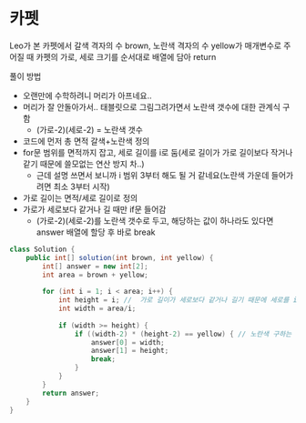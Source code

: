 # 카펫
Leo가 본 카펫에서 갈색 격자의 수 brown, 노란색 격자의 수 yellow가 매개변수로 주어질 때 카펫의 가로, 세로 크기를 순서대로 배열에 담아 return 

풀이 방법
- 오랜만에 수학하려니 머리가 아프네요..
- 머리가 잘 안돌아가서.. 태블릿으로 그림그려가면서 노란색 갯수에 대한 관계식 구함
  - (가로-2)(세로-2) = 노란색 갯수
- 코드에 먼저 총 면적 갈색+노란색 정의
- for문 범위를 면적까지 잡고, 세로 길이를 i로 둠(세로 길이가 가로 길이보다 작거나 같기 때문에 쓸모없는 연산 방지 차..)
  - 근데 설명 쓰면서 보니까 i 범위 3부터 해도 될 거 같네요(노란색 가운데 들어가려면 최소 3부터 시작)
- 가로 길이는 면적/세로 길이로 정의
- 가로가 세로보다 같거나 길 때만 if문 들어감
  - (가로-2)(세로-2)를 노란색 갯수로 두고, 해당하는 값이 하나라도 있다면 answer 배열에 할당 후 바로 break
```java
class Solution {
    public int[] solution(int brown, int yellow) {
        int[] answer = new int[2];
        int area = brown + yellow;
        
        for (int i = 1; i < area; i++) {
            int height = i; //  가로 길이가 세로보다 같거나 길기 때문에 세로를 i로 둠 (추가 연산 방지)
            int width = area/i;
            
            if (width >= height) {
                if ((width-2) * (height-2) == yellow) { // 노란색 구하는 공식 = (x-2)(y-2) = 노란색 총 갯수 
                    answer[0] = width;
                    answer[1] = height;
                    break;
                }
            }
        }
        return answer;
    }
}
```